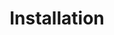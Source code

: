---
layout: single
title:  "Installation"
category: ["spotlight"]
permalink: /how-to/installation/

header:
    teaser: /assets/images/default-1.jpg
    overlay_image: /assets/images/default-1.jpg  # Putting the path to an image here will add a header image.
    image_description: "Describe your image here" # It is good practice to include an image desription as alt text.
    caption: # Put a caption for your image here. It will display in the bottom right corner of the image.
    show_overlay_excerpt: false

sidebar:
    nav: "categories"

toc: true
toc_label: "On this page"
---